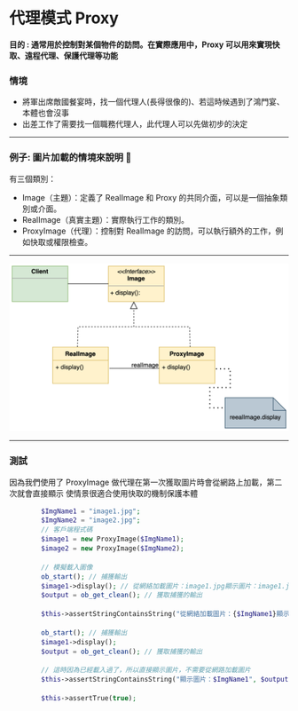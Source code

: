 # 代理模式 Proxy

**目的 : 通常用於控制對某個物件的訪問。在實際應用中，Proxy 可以用來實現快取、遠程代理、保護代理等功能**

### 情境
- 將軍出席敵國餐宴時，找一個代理人(長得很像的)、若這時候遇到了鴻門宴、本體也會沒事
- 出差工作了需要找一個職務代理人，此代理人可以先做初步的決定

---
### 例子: 圖片加載的情境來說明 🤭

有三個類別：

- Image（主題）：定義了 RealImage 和 Proxy 的共同介面，可以是一個抽象類別或介面。  
- RealImage（真實主題）：實際執行工作的類別。  
- ProxyImage（代理）：控制對 RealImage 的訪問，可以執行額外的工作，例如快取或權限檢查。  

---
![類別圖](https://raw.githubusercontent.com/yu-sooong/ting-image/main/php-desing-patterns/proxy.drawio.png)

---
### 測試
因為我們使用了 ProxyImage 做代理在第一次獲取圖片時會從網路上加載，第二次就會直接顯示
使情景很適合使用快取的機制保護本體

```php
        $ImgName1 = "image1.jpg";
        $ImgName2 = "image2.jpg";
        // 客戶端程式碼
        $image1 = new ProxyImage($ImgName1);
        $image2 = new ProxyImage($ImgName2);

        // 模擬載入圖像
        ob_start(); // 捕獲輸出
        $image1->display(); // 從網絡加載圖片：image1.jpg顯示圖片：image1.jpg
        $output = ob_get_clean(); // 獲取捕獲的輸出

        $this->assertStringContainsString("從網絡加載圖片：{$ImgName1}顯示圖片：$ImgName1", $output);

        ob_start(); // 捕獲輸出
        $image1->display();
        $output = ob_get_clean(); // 獲取捕獲的輸出

        // 這時因為已經載入過了，所以直接顯示圖片，不需要從網路加載圖片
        $this->assertStringContainsString("顯示圖片：$ImgName1", $output);

        $this->assertTrue(true);
```

